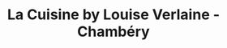 ---
title: "La Cuisine by Louise Verlaine - Chambéry"
url: /voglans/la-cuisine-by-louise-verlaine-chambery/
shop: cuisine
---
